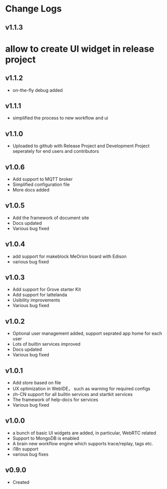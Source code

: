 Change Logs
===========================
## v1.1.3
# allow to create UI widget in release project

## v1.1.2
* on-the-fly debug added

## v1.1.1
* simplified the process to new workflow and ui 

## v1.1.0
* Uploaded to github with Release Project and Development Project seperately for end users and contributors


## v1.0.6
* Add support to MQTT broker
* Simplified configuration file
* More docs added

## v1.0.5

* Add the framework of document site
* Docs updated
* Various bug fixed

## v1.0.4
* add support for makeblock MeOrion board with Edison
* various bug fixed

## v1.0.3

* Add support for Grove starter Kit
* Add support for lattelanda
* Usibility improvements
* Various bug fixed

## v1.0.2

* Optional user management added, support seprated app home for each user
* Lots of builtin services improved
* Docs updated
* Various bug fixed

## v1.0.1

* Add store based on file
* UX optimization in WebIDE， such as warning for required configs
* zh-CN support for all builtin services and startkit services
* The framework of help-docs for services 
* Various bug fixed

## v1.0.0

* a bunch of basic UI widgets are added, in particular, WebRTC related
* Support to MongoDB is enabled
* A brain new workflow engine which supports trace/replay, tags etc.
* i18n support
* various bug fixes

## v0.9.0

* Created
